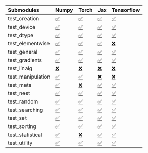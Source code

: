 | Submodules        | Numpy                                                                                                                           | Torch                                                                                                                           | Jax                                                                                                                             | Tensorflow                                                                                                                      |
|:------------------|:--------------------------------------------------------------------------------------------------------------------------------|:--------------------------------------------------------------------------------------------------------------------------------|:--------------------------------------------------------------------------------------------------------------------------------|:--------------------------------------------------------------------------------------------------------------------------------|
| test_creation     | <a href="https://github.com/unifyai/ivy/runs/8006123926?check_suite_focus=true" rel="noopener noreferrer" target="_blank">✅</a> | <a href="https://github.com/unifyai/ivy/runs/8006125032?check_suite_focus=true" rel="noopener noreferrer" target="_blank">✅</a> | <a href="https://github.com/unifyai/ivy/runs/8006126349?check_suite_focus=true" rel="noopener noreferrer" target="_blank">✅</a> | <a href="https://github.com/unifyai/ivy/runs/8006127627?check_suite_focus=true" rel="noopener noreferrer" target="_blank">✅</a> |
| test_device       | <a href="https://github.com/unifyai/ivy/runs/8006123983?check_suite_focus=true" rel="noopener noreferrer" target="_blank">✅</a> | <a href="https://github.com/unifyai/ivy/runs/8006125116?check_suite_focus=true" rel="noopener noreferrer" target="_blank">✅</a> | <a href="https://github.com/unifyai/ivy/runs/8006126428?check_suite_focus=true" rel="noopener noreferrer" target="_blank">✅</a> | <a href="https://github.com/unifyai/ivy/runs/8006127704?check_suite_focus=true" rel="noopener noreferrer" target="_blank">✅</a> |
| test_dtype        | <a href="https://github.com/unifyai/ivy/runs/8006124041?check_suite_focus=true" rel="noopener noreferrer" target="_blank">✅</a> | <a href="https://github.com/unifyai/ivy/runs/8006125197?check_suite_focus=true" rel="noopener noreferrer" target="_blank">✅</a> | <a href="https://github.com/unifyai/ivy/runs/8006126487?check_suite_focus=true" rel="noopener noreferrer" target="_blank">✅</a> | <a href="https://github.com/unifyai/ivy/runs/8006127761?check_suite_focus=true" rel="noopener noreferrer" target="_blank">✅</a> |
| test_elementwise  | <a href="https://github.com/unifyai/ivy/runs/8006124094?check_suite_focus=true" rel="noopener noreferrer" target="_blank">✅</a> | <a href="https://github.com/unifyai/ivy/runs/8006125279?check_suite_focus=true" rel="noopener noreferrer" target="_blank">✅</a> | <a href="https://github.com/unifyai/ivy/runs/8006126572?check_suite_focus=true" rel="noopener noreferrer" target="_blank">✅</a> | <a href="https://github.com/unifyai/ivy/runs/8006127827?check_suite_focus=true" rel="noopener noreferrer" target="_blank">❌</a> |
| test_general      | <a href="https://github.com/unifyai/ivy/runs/8006124150?check_suite_focus=true" rel="noopener noreferrer" target="_blank">✅</a> | <a href="https://github.com/unifyai/ivy/runs/8006125353?check_suite_focus=true" rel="noopener noreferrer" target="_blank">✅</a> | <a href="https://github.com/unifyai/ivy/runs/8006126644?check_suite_focus=true" rel="noopener noreferrer" target="_blank">✅</a> | <a href="https://github.com/unifyai/ivy/runs/8006127881?check_suite_focus=true" rel="noopener noreferrer" target="_blank">✅</a> |
| test_gradients    | <a href="https://github.com/unifyai/ivy/runs/8006124206?check_suite_focus=true" rel="noopener noreferrer" target="_blank">✅</a> | <a href="https://github.com/unifyai/ivy/runs/8006125418?check_suite_focus=true" rel="noopener noreferrer" target="_blank">✅</a> | <a href="https://github.com/unifyai/ivy/runs/8006126717?check_suite_focus=true" rel="noopener noreferrer" target="_blank">✅</a> | <a href="https://github.com/unifyai/ivy/runs/8006127951?check_suite_focus=true" rel="noopener noreferrer" target="_blank">✅</a> |
| test_linalg       | <a href="https://github.com/unifyai/ivy/runs/8006124266?check_suite_focus=true" rel="noopener noreferrer" target="_blank">❌</a> | <a href="https://github.com/unifyai/ivy/runs/8006125485?check_suite_focus=true" rel="noopener noreferrer" target="_blank">❌</a> | <a href="https://github.com/unifyai/ivy/runs/8006126827?check_suite_focus=true" rel="noopener noreferrer" target="_blank">❌</a> | <a href="https://github.com/unifyai/ivy/runs/8006128009?check_suite_focus=true" rel="noopener noreferrer" target="_blank">❌</a> |
| test_manipulation | <a href="https://github.com/unifyai/ivy/runs/8006124319?check_suite_focus=true" rel="noopener noreferrer" target="_blank">✅</a> | <a href="https://github.com/unifyai/ivy/runs/8006125543?check_suite_focus=true" rel="noopener noreferrer" target="_blank">✅</a> | <a href="https://github.com/unifyai/ivy/runs/8006126903?check_suite_focus=true" rel="noopener noreferrer" target="_blank">❌</a> | <a href="https://github.com/unifyai/ivy/runs/8006128074?check_suite_focus=true" rel="noopener noreferrer" target="_blank">❌</a> |
| test_meta         | <a href="https://github.com/unifyai/ivy/runs/8006124376?check_suite_focus=true" rel="noopener noreferrer" target="_blank">✅</a> | <a href="https://github.com/unifyai/ivy/runs/8006125621?check_suite_focus=true" rel="noopener noreferrer" target="_blank">❌</a> | <a href="https://github.com/unifyai/ivy/runs/8006126977?check_suite_focus=true" rel="noopener noreferrer" target="_blank">✅</a> | <a href="https://github.com/unifyai/ivy/runs/8006128145?check_suite_focus=true" rel="noopener noreferrer" target="_blank">✅</a> |
| test_nest         | <a href="https://github.com/unifyai/ivy/runs/8006124429?check_suite_focus=true" rel="noopener noreferrer" target="_blank">✅</a> | <a href="https://github.com/unifyai/ivy/runs/8006125750?check_suite_focus=true" rel="noopener noreferrer" target="_blank">✅</a> | <a href="https://github.com/unifyai/ivy/runs/8006127062?check_suite_focus=true" rel="noopener noreferrer" target="_blank">✅</a> | <a href="https://github.com/unifyai/ivy/runs/8006128226?check_suite_focus=true" rel="noopener noreferrer" target="_blank">✅</a> |
| test_random       | <a href="https://github.com/unifyai/ivy/runs/8006124497?check_suite_focus=true" rel="noopener noreferrer" target="_blank">✅</a> | <a href="https://github.com/unifyai/ivy/runs/8006125829?check_suite_focus=true" rel="noopener noreferrer" target="_blank">✅</a> | <a href="https://github.com/unifyai/ivy/runs/8006127123?check_suite_focus=true" rel="noopener noreferrer" target="_blank">✅</a> | <a href="https://github.com/unifyai/ivy/runs/8006128297?check_suite_focus=true" rel="noopener noreferrer" target="_blank">✅</a> |
| test_searching    | <a href="https://github.com/unifyai/ivy/runs/8006124592?check_suite_focus=true" rel="noopener noreferrer" target="_blank">✅</a> | <a href="https://github.com/unifyai/ivy/runs/8006125880?check_suite_focus=true" rel="noopener noreferrer" target="_blank">✅</a> | <a href="https://github.com/unifyai/ivy/runs/8006127222?check_suite_focus=true" rel="noopener noreferrer" target="_blank">✅</a> | <a href="https://github.com/unifyai/ivy/runs/8006128338?check_suite_focus=true" rel="noopener noreferrer" target="_blank">✅</a> |
| test_set          | <a href="https://github.com/unifyai/ivy/runs/8006124663?check_suite_focus=true" rel="noopener noreferrer" target="_blank">✅</a> | <a href="https://github.com/unifyai/ivy/runs/8006125949?check_suite_focus=true" rel="noopener noreferrer" target="_blank">✅</a> | <a href="https://github.com/unifyai/ivy/runs/8006127281?check_suite_focus=true" rel="noopener noreferrer" target="_blank">✅</a> | <a href="https://github.com/unifyai/ivy/runs/8006128392?check_suite_focus=true" rel="noopener noreferrer" target="_blank">✅</a> |
| test_sorting      | <a href="https://github.com/unifyai/ivy/runs/8006124739?check_suite_focus=true" rel="noopener noreferrer" target="_blank">✅</a> | <a href="https://github.com/unifyai/ivy/runs/8006126067?check_suite_focus=true" rel="noopener noreferrer" target="_blank">✅</a> | <a href="https://github.com/unifyai/ivy/runs/8006127362?check_suite_focus=true" rel="noopener noreferrer" target="_blank">✅</a> | <a href="https://github.com/unifyai/ivy/runs/8006128452?check_suite_focus=true" rel="noopener noreferrer" target="_blank">✅</a> |
| test_statistical  | <a href="https://github.com/unifyai/ivy/runs/8006124823?check_suite_focus=true" rel="noopener noreferrer" target="_blank">✅</a> | <a href="https://github.com/unifyai/ivy/runs/8006126161?check_suite_focus=true" rel="noopener noreferrer" target="_blank">❌</a> | <a href="https://github.com/unifyai/ivy/runs/8006127422?check_suite_focus=true" rel="noopener noreferrer" target="_blank">✅</a> | <a href="https://github.com/unifyai/ivy/runs/8006128510?check_suite_focus=true" rel="noopener noreferrer" target="_blank">✅</a> |
| test_utility      | <a href="https://github.com/unifyai/ivy/runs/8006124927?check_suite_focus=true" rel="noopener noreferrer" target="_blank">✅</a> | <a href="https://github.com/unifyai/ivy/runs/8006126260?check_suite_focus=true" rel="noopener noreferrer" target="_blank">✅</a> | <a href="https://github.com/unifyai/ivy/runs/8006127557?check_suite_focus=true" rel="noopener noreferrer" target="_blank">✅</a> | <a href="https://github.com/unifyai/ivy/runs/8006128560?check_suite_focus=true" rel="noopener noreferrer" target="_blank">✅</a> |